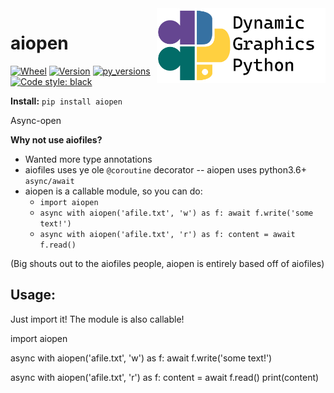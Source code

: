 <a href="https://github.com/dynamic-graphics-inc/dgpy-libs">
<img align="right" src="https://github.com/dynamic-graphics-inc/dgpy-libs/blob/master/_data/dgpy_banner.svg?raw=true" alt="drawing" height="120"/>
</a>

# aiopen

[![Wheel](https://img.shields.io/pypi/wheel/aiopen.svg)](https://img.shields.io/pypi/wheel/aiopen.svg)
[![Version](https://img.shields.io/pypi/v/aiopen.svg)](https://img.shields.io/pypi/v/aiopen.svg)
[![py_versions](https://img.shields.io/pypi/pyversions/aiopen.svg)](https://img.shields.io/pypi/pyversions/aiopen.svg)
[![Code style: black](https://img.shields.io/badge/code%20style-black-000000.svg)](https://github.com/psf/black)

**Install:** `pip install aiopen`

Async-open

**Why not use aiofiles?**

 - Wanted more type annotations
 - aiofiles uses ye ole `@coroutine` decorator -- aiopen uses python3.6+ `async/await`
 - aiopen is a callable module, so you can do:
 	- `import aiopen`
 	- `async with aiopen('afile.txt', 'w') as f: await f.write('some text!')`
 	- `async with aiopen('afile.txt', 'r') as f: content = await f.read()`


(Big shouts out to the aiofiles people, aiopen is entirely based off of aiofiles)


## Usage:

Just import it! The module is also callable!


import aiopen

async with aiopen('afile.txt', 'w') as f:
    await f.write('some text!')

async with aiopen('afile.txt', 'r') as f:
    content = await f.read()
    print(content)


